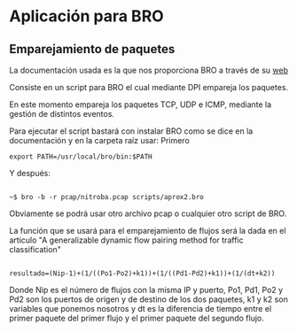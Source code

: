 # Aplicación para BRO
## Emparejamiento de paquetes

La documentación usada es la que nos proporciona BRO a través de su [web](https://www.bro.org/documentation/index.html "documentacion de BRO")

Consiste en un script para BRO el cual mediante DPI empareja los paquetes.

En este momento empareja los paquetes TCP, UDP e ICMP, mediante la gestión de distintos eventos.

Para ejecutar el script bastará con instalar BRO como se dice en la documentación y en la carpeta raíz usar:
Primero
`````````````
export PATH=/usr/local/bro/bin:$PATH

`````````````
Y después:

``````````````

~$ bro -b -r pcap/nitroba.pcap scripts/aprox2.bro

``````````````

Obviamente se podrá usar otro archivo pcap o cualquier otro script de BRO.

La función que se usará para el emparejamiento de flujos será la dada en el articulo "A generalizable dynamic flow pairing method for traffic classification"

`````````````````

resultado=(Nip-1)+(1/((Po1-Po2)+k1))+(1/((Pd1-Pd2)+k1))+(1/(dt+k2))

`````````````````
Donde Nip es el número de flujos con la misma IP y puerto, Po1, Pd1, Po2 y Pd2 son los puertos de origen y de destino de los dos paquetes, k1 y k2 son variables que ponemos nosotros y dt es la diferencia de tiempo entre el primer paquete del primer flujo y el primer paquete del segundo flujo.
